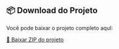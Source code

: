 ## 📦 Download do Projeto

Você pode baixar o projeto completo aquI:

[🔗 Baixar ZIP do projeto]([https://drive.google.com/uc?export=download&id=1uGz33RR9b2jiqzJLaMYsB5Sd-l6097sk](https://drive.google.com/uc?export=download&id=154xZoRqwur77UmArUIG1x5vX3E_3CmJz))

